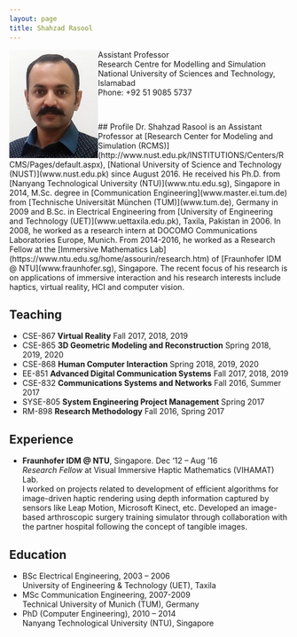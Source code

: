 ```yaml
---
layout: page
title: Shahzad Rasool
---
```


<img align="left" src="images/shahzad.jpg">
<!--![MyImage](images/shahzad.jpg)-->

Assistant Professor  
Research Centre for Modelling and Simulation  
National University of Sciences and Technology, Islamabad  
Phone: +92 51 9085 5737
<p>&nbsp;</p>  
## Profile
Dr. Shahzad Rasool is an Assistant Professor at [Research Center for Modeling and Simulation (RCMS)](http://www.nust.edu.pk/INSTITUTIONS/Centers/RCMS/Pages/default.aspx), [National University of Science and Technology (NUST)](www.nust.edu.pk) since August 2016. He received his Ph.D. from [Nanyang Technological University (NTU)](www.ntu.edu.sg), Singapore in 2014, M.Sc. degree in [Communication Engineering](www.master.ei.tum.de) from [Technische Universität München (TUM)](www.tum.de), Germany in 2009 and B.Sc. in Electrical Engineering from [University of Engineering and Technology (UET)](www.uettaxila.edu.pk), Taxila, Pakistan in 2006. In 2008, he worked as a research intern at DOCOMO Communications Laboratories Europe, Munich. From 2014-2016, he worked as a Research Fellow at the [Immersive Mathematics Lab](https://www.ntu.edu.sg/home/assourin/research.htm) of [Fraunhofer IDM @ NTU](www.fraunhofer.sg), Singapore. The recent focus of his research is on applications of immersive interaction and his research interests include haptics, virtual reality, HCI and computer vision.

## Teaching
*	CSE-867 	 **Virtual Reality**					Fall 2017, 2018, 2019
*	CSE-865 	 **3D Geometric Modeling and Reconstruction**		Spring 2018, 2019, 2020
*	CSE-868 	 **Human Computer Interaction**			Spring 2018, 2019, 2020
*	EE-851 	  **Advanced Digital Communication Systems**		Fall 2017, 2018, 2019
*	CSE-832 	 **Communications Systems and Networks**		Fall 2016, Summer 2017
*	SYSE-805 	**System Engineering Project Management**		Spring 2017
*	RM-898 	  **Research Methodology**				Fall 2016, Spring 2017

## Experience
* **Fraunhofer IDM @ NTU**, Singapore. Dec ‘12 – Aug ’16  
_Research Fellow_ at Visual Immersive Haptic Mathematics (VIHAMAT) Lab.  
 I worked on projects related to development of efficient algorithms for image-driven haptic rendering using depth information captured by sensors like Leap Motion, Microsoft Kinect, etc. Developed an image-based arthroscopic surgery training simulator through collaboration with the partner hospital following the concept of tangible images.

## Education
* BSc Electrical Engineering, 2003 – 2006  
  University of Engineering & Technology (UET), Taxila  
* MSc Communication Engineering, 2007-2009  
  Technical University of Munich (TUM), Germany  
* PhD (Computer Engineering), 2010 – 2014  
  Nanyang Technological University (NTU), Singapore
